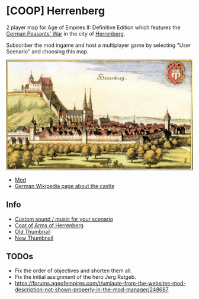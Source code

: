 # [COOP] Herrenberg

2 player map for Age of Empires II: Definitive Edition which features the [German Peasants' War](https://en.wikipedia.org/wiki/German_Peasants%27_War) in the city of [Herrenberg](https://en.wikipedia.org/wiki/Herrenberg).

Subscriber the mod ingame and host a multiplayer game by selecting "User Scenario" and choosing this map.

![](thumbnail.jpg?raw=true)

* [Mod](https://www.ageofempires.com/mods/details/211192/)
* [German Wikipedia page about the castle](https://de.wikipedia.org/wiki/Schloss_Herrenberg)

## Info

* [Custom sound / music for your scenario](https://aok.heavengames.com/cgi-bin/aokcgi/display.cgi?action=ct&f=4,44670,,30)
* [Coat of Arms of Herrenberg](https://de.wikipedia.org/wiki/Herrenberg#/media/Datei:Wappen_Herrenberg.svg)
* [Old Thumbnail](https://de.wikipedia.org/wiki/Deutscher_Bauernkrieg#/media/Datei:Rohrbach-verbrennung-1525.jpg)
* [New Thumbnail](https://upload.wikimedia.org/wikipedia/commons/a/a7/M_Merian_-_Ansicht_von_Herrenberg_-_Kupferst.kol._1643_%28BVuHSi14%29.jpg)

## TODOs

* Fix the order of objectives and shorten them all.
* Fix the initial assignment of the hero Jerg Ratgeb.
* <https://forums.ageofempires.com/t/umlaute-from-the-websites-mod-description-not-shown-properly-in-the-mod-manager/248687>
